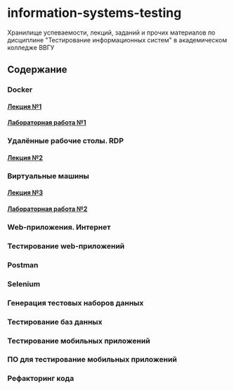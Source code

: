 # information-systems-testing
Хранилище успеваемости, лекций, заданий и прочих материалов по дисциплине "Тестирование информационных систем" в академическом колледже ВВГУ

## Содержание

### Docker

#### [Лекция №1](lecs/lec1.md)
#### [Лабораторная работа №1](labs/lab1.md)

### Удалённые рабочие столы. RDP

#### [Лекция №2](lecs/lec2.md)

### Виртуальные машины

#### [Лекция №3](lecs/lec3/lec3.md)
#### [Лабораторная работа №2](labs/lab2.md)

### Web-приложения. Интернет
### Тестирование web-приложений
### Postman
### Selenium
### Генерация тестовых наборов данных
### Тестирование баз данных
### Тестирование мобильных приложений
### ПО для тестирование мобильных приложений
### Рефакторинг кода
